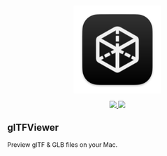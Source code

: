 <p align="center">
  <img width="200" src="glTFViewer/Assets.xcassets/AppIcon.appiconset/AppIcon_512@2x.png">
</p>

<p align="center">
  <a href="https://github.com/shoujiaxin/gltf-viewer/releases/latest">
    <img src="https://img.shields.io/github/downloads/shoujiaxin/gltf-viewer/total">
  </a>
  <img src="https://img.shields.io/badge/swift-5.0%2B-orange">
</p>

## glTFViewer

Preview glTF & GLB files on your Mac.
